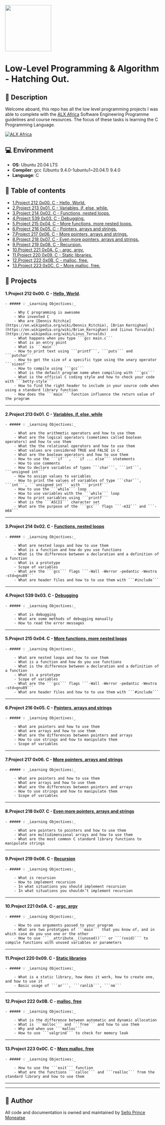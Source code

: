 <img src="https://upload.wikimedia.org/wikipedia/commons/1/18/C_Programming_Language.svg" width=150 height=150/> 

# Low-Level Programming & Algorithm - Hatching Out.

## :pushpin: Description

Welcome aboard, this repo has all the low level programming projects I was able to complete with the [ALX Africa](https://www.alxafrica.com/) Software Engineering Programme guidelines and course resources. The focus of these tasks is learning the C Programming Language.

<a href="https://www.alxafrica.com/">
<img alt="ALX Africa" src="https://cdn1.vc4a.com/media/2021/05/alx-banner.jpg"/>
</a>

## :computer: Environment

- **OS**: Ubuntu 20.04 LTS
- **Compiler**: gcc (Ubuntu 9.4.0-1ubuntu1~20.04.1) 9.4.0
- **Language**: C

## 📝 Table of contents

- [1.Project 212 0x00. C - Hello, World.](https://github.com/Real-Sello/alx-low_level_programming#1task-212-0x00-c---hello-world)
- [2.Project 213 0x01. C - Variables, if, else, while.](https://github.com/Real-Sello/alx-low_level_programming#2task-213-0x01-c---variables-if-else-while)
- [3.Project 214 0x02. C - Functions, nested loops.](https://github.com/Real-Sello/alx-low_level_programming#3task-214-0x02-c---functions-nested-loops)
- [4.Project 539 0x03. C - Debugging.](https://github.com/Real-Sello/alx-low_level_programming#4task-539-0x03-c---debugging)
- [5.Project 215 0x04. C - More functions, more nested loops.](https://github.com/Real-Sello/alx-low_level_programming#5task-215-0x04-c---more-functions-more-nested-loops)
- [6.Project 216 0x05. C - Pointers, arrays and strings.](https://github.com/Real-Sello/alx-low_level_programming#6task-216-0x05-c---pointers-arrays-and-strings)
- [7.Project 217 0x06. C - More pointers, arrays and strings.](https://github.com/Real-Sello/alx-low_level_programming#7task-217-0x06-c---more-pointers-arrays-and-strings)
- [8.Project 218 0x07. C - Even more pointers, arrays and strings.](https://github.com/Real-Sello/alx-low_level_programming#8task-218-0x07-c---even-more-pointers-arrays-and-strings)
- [9.Project 219 0x08. C - Recursion.](https://github.com/Real-Sello/alx-low_level_programming#9task-219-0x08-c---recursion)
- [10.Project 221 0x0A. C - argc, argv.](https://github.com/Real-Sello/alx-low_level_programming#10task-221-0x0a-c---argc-argv)
- [11.Project 220 0x09. C - Static libraries.](https://github.com/Real-Sello/alx-low_level_programming#11task-220-0x09-c---static-libraries)
- [12.Project 222 0x0B. C - malloc, free.](https://github.com/Real-Sello/alx-low_level_programming#12task-222-0x0b-c---malloc-free)
- [13.Project 223 0x0C. C - More malloc, free.](https://github.com/Real-Sello/alx-low_level_programming#13task-223-0x0c-c---more-malloc-free)

## :pencil: Projects

#### 1.Project 212 0x00. C - [Hello, World](https://github.com/Real-Sello/alx-low_level_programming/tree/master/0x00-hello_world/).

	- ##### 💡 _Learning Objectives:_

		- Why C programming is awesome
		- Who invented C
		- Who are [Dennis Ritchie](https://en.wikipedia.org/wiki/Dennis_Ritchie), [Brian Kernighan](https://en.wikipedia.org/wiki/Brian_Kernighan) and [Linus Torvalds](https://en.wikipedia.org/wiki/Linus_Torvalds)
		- What happens when you type ```gcc main.c```
		- What is an entry point
		- What is ```main```
		- How to print text using ```printf```, ```puts``` and ```putchar```
		- How to get the size of a specific type using the unary operator ```sizeof```
		- How to compile using ```gcc```
		- What is the default program name when compiling with ```gcc```
		- What is the official C coding style and how to check your code with ```betty-style```
		- How to find the right header to include in your source code when using a standard library function
		- How does the ```main``` function influence the return value of the program
---
#### 2.Project 213 0x01. C - [Variables, if, else, while](https://github.com/Real-Sello/alx-low_level_programming/tree/master/0x01-variables_if_else_while)

	- ##### 💡 _Learning Objectives:_

		- What are the arithmetic operators and how to use them
		- What are the logical operators (sometimes called boolean operators) and how to use them
		- What the the relational operators and how to use them
		- What values are considered TRUE and FALSE in C
		- What are the boolean operators and how to use them
		- How to use the ```if```, ```if ... else``` statements
		- How to use comments
		- How to declare variables of types ```char```, ```int```, ```unsigned int```
		- How to assign values to variables
		- How to print the values of variables of type ```char```, ```int```, ```unsigned int``` with ```printf```
		- How to use the ```while``` loop
		- How to use variables with the ```while``` loop
		- How to print variables using ```printf```
		- What is the ```ASCII``` character set
		- What are the purpose of the ```gcc``` flags ```-m32``` and ```-m64```
---
#### 3.Project 214 0x02. C - [Functions, nested loops](https://github.com/Real-Sello/alx-low_level_programming/tree/master/0x02-functions_nested_loops)

	- ##### 💡 _Learning Objectives:_

		- What are nested loops and how to use them
		- What is a function and how do you use functions
		- What is the difference between a declaration and a definition of a function
		- What is a prototype
		- Scope of variables
		- What are the ```gcc``` flags ```-Wall -Werror -pedantic -Wextra -std=gnu89```
		- What are header files and how to to use them with ```#include```
---
#### 4.Project 539 0x03. C - [Debugging](https://github.com/Real-Sello/alx-low_level_programming/tree/master/0x03-debugging)

	- ##### 💡 _Learning Objectives:_

		- What is debugging
		- What are some methods of debugging manually
		- How to read the error messages
---
#### 5.Project 215 0x04. C - [More functions, more nested loops](https://github.com/Real-Sello/alx-low_level_programming/tree/master/0x04-more_functions_nested_loops)

	- ##### 💡 _Learning Objectives:_

		- What are nested loops and how to use them
		- What is a function and how do you use functions
		- What is the difference between a declaration and a definition of a function
		- What is a prototype
		- Scope of variables
		- What are the ```gcc``` flags ```-Wall -Werror -pedantic -Wextra -std=gnu89```
		- What are header files and how to to use them with ```#include```
---
#### 6.Project 216 0x05. C - [Pointers, arrays and strings](https://github.com/Real-Sello/alx-low_level_programming/tree/master/0x05-pointers_arrays_strings)

	- ##### 💡 _Learning Objectives:_

		- What are pointers and how to use them
		- What are arrays and how to use them
		- What are the differences between pointers and arrays
		- How to use strings and how to manipulate them
		- Scope of variables
---
#### 7.Project 217 0x06. C - [More pointers, arrays and strings](https://github.com/Real-Sello/alx-low_level_programming/tree/master/0x06-pointers_arrays_strings)

	- ##### 💡 _Learning Objectives:_

		- What are pointers and how to use them
		- What are arrays and how to use them
		- What are the differences between pointers and arrays
		- How to use strings and how to manipulate them
		- Scope of variables
---
#### 8.Project 218 0x07. C - [Even more pointers, arrays and strings](https://github.com/Real-Sello/alx-low_level_programming/tree/master/0x07-pointers_arrays_strings)

	- ##### 💡 _Learning Objectives:_

		- What are pointers to pointers and how to use them
		- What are multidimensional arrays and how to use them
		- What are the most common C standard library functions to manipulate strings
---
#### 9.Project 219 0x08. C - [Recursion](https://github.com/Real-Sello/alx-low_level_programming/tree/master/0x08-recursion)

	- ##### 💡 _Learning Objectives:_

		- What is recursion
		- How to implement recursion
		- In what situations you should implement recursion
		- In what situations you shouldn’t implement recursion
---
#### 10.Project 221 0x0A. C - [argc, argv](https://github.com/Real-Sello/alx-low_level_programming/tree/master/0x0A-argc_argv)

	- ##### 💡 _Learning Objectives:_

		- How to use arguments passed to your program
		- What are two prototypes of ```main``` that you know of, and in which case do you use one or the other
		- How to use ```__attribute__((unused))``` or ```(void)``` to compile functions with unused variables or parameters
---
#### 11.Project 220 0x09. C - [Static libraries](https://github.com/Real-Sello/alx-low_level_programming/tree/master/0x09-static_libraries)

	- ##### 💡 _Learning Objectives:_

		- What is a static library, how does it work, how to create one, and how to use it
		- Basic usage of ```ar```, ```ranlib```, ```nm```
---
#### 12.Project 222 0x0B. C - [malloc, free](https://github.com/Real-Sello/alx-low_level_programming/tree/master/0x0B-malloc_free)

	- ##### 💡 _Learning Objectives:_

		- What is the difference between automatic and dynamic allocation
		- What is ```malloc``` and ```free``` and how to use them
		- Why and when use ```malloc```
		- How to use ```valgrind``` to check for memory leak
---
#### 13.Project 223 0x0C. C - [More malloc, free](https://github.com/Real-Sello/alx-low_level_programming/tree/master/0x0C-more_malloc_free)

	- ##### 💡 _Learning Objectives:_

		- How to use the ```exit``` function
		- What are the functions ```calloc``` and ```realloc``` from the standard library and how to use them
___
___

## :bust_in_silhouette: Author 

All code and documentation is owned and maintained by [Sello Prince Moneatse](https://github.com/Real-Sello)

